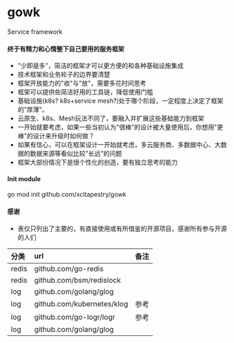 # gowk
Service framework

#### 终于有精力和心情整下自己要用的服务框架

 - "少即是多"，简洁的框架才可以更方便的和各种基础设施集成
 - 技术框架和业务轮子的边界要清楚
 - 框架开放能力的"收"与"放"，需要多花时间思考
 - 框架可以提供些简洁好用的工具链，降低使用门槛
 - 基础设施(k8s? k8s+service mesh?)处于哪个阶段，一定程度上决定了框架的"厚薄"。
 - 云原生、k8s、Mesh玩法不同了，要融入并扩展这些基础能力到框架
 - 一开始就要考虑，如果一些当初认为"很棒"的设计被大量使用后，你想用"更棒"的设计来升级时如何做？
 - 如果有信心，可以在框架设计一开始就考虑，多云服务商、多数据中心、大数据的数据来源等看似比较"长远"的问题
 - 框架大部份情况下是很个性化的创造，要有独立思考的能力


#### Init module
  go mod init github.com/xcltapestry/gowk


#### 感谢
 - 表仅只列出了主要的，有直接使用或有所借鉴的开源项目，感谢所有参与开源的人们
  
| 分类 |  url | 备注 |
| :---- | :---- | :---- | 
| redis | github.com/go-redis | |
| redis | github.com/bsm/redislock |  |
| log |  github.com/golang/glog |  |
| log |  github.com/kubernetes/klog | 参考 |
| log |  github.com/go-logr/logr | 参考 |
| log | github.com/golang/glog |   |

